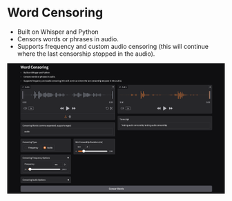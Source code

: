 # Word Censoring

- Built on Whisper and Python
- Censors words or phrases in audio.
- Supports frequency and custom audio censoring (this will continue where the last censorship stopped in the audio).

![](assets/website.png)
